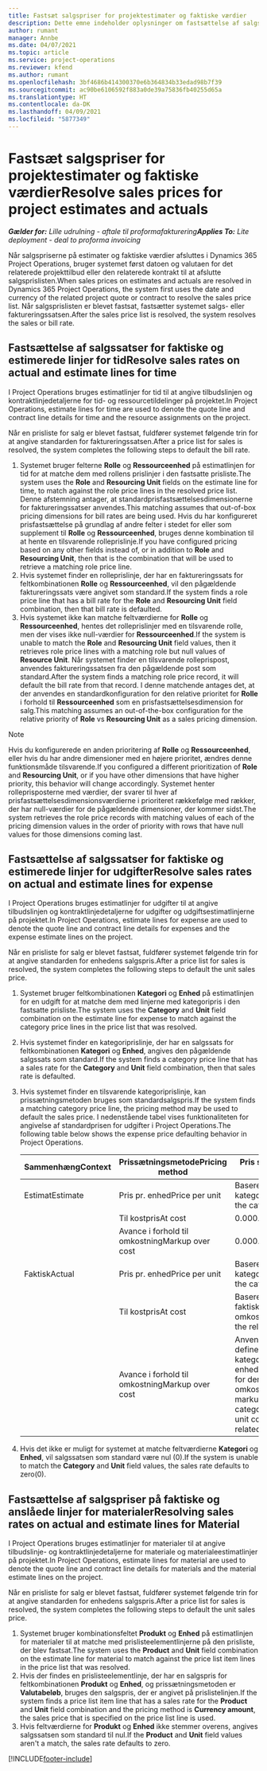 ```yaml
---
title: Fastsæt salgspriser for projektestimater og faktiske værdier
description: Dette emne indeholder oplysninger om fastsættelse af salgspriser på projektestimater og faktiske værdier.
author: rumant
manager: Annbe
ms.date: 04/07/2021
ms.topic: article
ms.service: project-operations
ms.reviewer: kfend
ms.author: rumant
ms.openlocfilehash: 3bf4686b414300370e6b364834b33edad98b7f39
ms.sourcegitcommit: ac90be6106592f883a0de39a75836fb40255d65a
ms.translationtype: HT
ms.contentlocale: da-DK
ms.lasthandoff: 04/09/2021
ms.locfileid: "5877349"
---
```

# <a name="resolve-sales-prices-for-project-estimates-and-actuals"></a><span data-ttu-id="207bf-103">Fastsæt salgspriser for projektestimater og faktiske værdier</span><span class="sxs-lookup"><span data-stu-id="207bf-103">Resolve sales prices for project estimates and actuals</span></span>

<span data-ttu-id="207bf-104">_**Gælder for:** Lille udrulning - aftale til proformafakturering_</span><span class="sxs-lookup"><span data-stu-id="207bf-104">_**Applies To:** Lite deployment - deal to proforma invoicing_</span></span>

<span data-ttu-id="207bf-105">Når salgspriserne på estimater og faktiske værdier afsluttes i Dynamics 365 Project Operations, bruger systemet først datoen og valutaen for det relaterede projekttilbud eller den relaterede kontrakt til at afslutte salgsprislisten.</span><span class="sxs-lookup"><span data-stu-id="207bf-105">When sales prices on estimates and actuals are resolved in Dynamics 365 Project Operations, the system first uses the date and currency of the related project quote or contract to resolve the sales price list.</span></span> <span data-ttu-id="207bf-106">Når salgsprislisten er blevet fastsat, fastsætter systemet salgs- eller faktureringssatsen.</span><span class="sxs-lookup"><span data-stu-id="207bf-106">After the sales price list is resolved, the system resolves the sales or bill rate.</span></span>

## <a name="resolve-sales-rates-on-actual-and-estimate-lines-for-time"></a><span data-ttu-id="207bf-107">Fastsættelse af salgssatser for faktiske og estimerede linjer for tid</span><span class="sxs-lookup"><span data-stu-id="207bf-107">Resolve sales rates on actual and estimate lines for time</span></span>

<span data-ttu-id="207bf-108">I Project Operations bruges estimatlinjer for tid til at angive tilbudslinjen og kontraktlinjedetaljerne for tid- og ressourcetildelinger på projektet.</span><span class="sxs-lookup"><span data-stu-id="207bf-108">In Project Operations, estimate lines for time are used to denote the quote line and contract line details for time and the resource assignments on the project.</span></span>

<span data-ttu-id="207bf-109">Når en prisliste for salg er blevet fastsat, fuldfører systemet følgende trin for at angive standarden for faktureringssatsen.</span><span class="sxs-lookup"><span data-stu-id="207bf-109">After a price list for sales is resolved, the system completes the following steps to default the bill rate.</span></span>

1. <span data-ttu-id="207bf-110">Systemet bruger felterne **Rolle** og **Ressourceenhed** på estimatlinjen for tid for at matche dem med rollens prislinjer i den fastsatte prisliste.</span><span class="sxs-lookup"><span data-stu-id="207bf-110">The system uses the **Role** and **Resourcing Unit** fields on the estimate line for time, to match against the role price lines in the resolved price list.</span></span> <span data-ttu-id="207bf-111">Denne afstemning antager, at standardprisfastsættelsesdimensionerne for faktureringssatser anvendes.</span><span class="sxs-lookup"><span data-stu-id="207bf-111">This matching assumes that out-of-box pricing dimensions for bill rates are being used.</span></span> <span data-ttu-id="207bf-112">Hvis du har konfigureret prisfastsættelse på grundlag af andre felter i stedet for eller som supplement til **Rolle** og **Ressourceenhed**, bruges denne kombination til at hente en tilsvarende rolleprislinje.</span><span class="sxs-lookup"><span data-stu-id="207bf-112">If you have configured pricing based on any other fields instead of, or in addition to **Role** and **Resourcing Unit**, then that is the combination that will be used to retrieve a matching role price line.</span></span>
2. <span data-ttu-id="207bf-113">Hvis systemet finder en rolleprislinje, der har en faktureringssats for feltkombinationen **Rolle** og **Ressourceenhed**, vil den pågældende faktureringssats være angivet som standard.</span><span class="sxs-lookup"><span data-stu-id="207bf-113">If the system finds a role price line that has a bill rate for the **Role** and **Resourcing Unit** field combination, then that bill rate is defaulted.</span></span>
3. <span data-ttu-id="207bf-114">Hvis systemet ikke kan matche feltværdierne for **Rolle** og **Ressourceenhed**, hentes det rolleprislinjer med en tilsvarende rolle, men der vises ikke null-værdier for **Ressourceenhed**.</span><span class="sxs-lookup"><span data-stu-id="207bf-114">If the system is unable to match the **Role** and **Resourcing Unit** field values, then it retrieves role price lines with a matching role but null values of **Resource Unit**.</span></span> <span data-ttu-id="207bf-115">Når systemet finder en tilsvarende rolleprispost, anvendes faktureringssatsen fra den pågældende post som standard.</span><span class="sxs-lookup"><span data-stu-id="207bf-115">After the system finds a matching role price record, it will default the bill rate from that record.</span></span> <span data-ttu-id="207bf-116">I denne matchende antages det, at der anvendes en standardkonfiguration for den relative prioritet for **Rolle** i forhold til **Ressourceenhed** som en prisfastsættelsesdimension for salg.</span><span class="sxs-lookup"><span data-stu-id="207bf-116">This matching assumes an out-of-the-box configuration for the relative priority of **Role** vs **Resourcing Unit** as a sales pricing dimension.</span></span>

> [!NOTE]
> <span data-ttu-id="207bf-117">Hvis du konfigurerede en anden prioritering af **Rolle** og **Ressourceenhed**, eller hvis du har andre dimensioner med en højere prioritet, ændres denne funktionsmåde tilsvarende.</span><span class="sxs-lookup"><span data-stu-id="207bf-117">If you configured a different prioritization of **Role** and **Resourcing Unit**, or if you have other dimensions that have higher priority, this behavior will change accordingly.</span></span> <span data-ttu-id="207bf-118">Systemet henter rolleprisposterne med værdier, der svarer til hver af prisfastsættelsesdimensionsværdierne i prioriteret rækkefølge med rækker, der har null-værdier for de pågældende dimensioner, der kommer sidst.</span><span class="sxs-lookup"><span data-stu-id="207bf-118">The system retrieves the role price records with matching values of each of the pricing dimension values in the order of priority with rows that have null values for those dimensions coming last.</span></span>

## <a name="resolve-sales-rates-on-actual-and-estimate-lines-for-expense"></a><span data-ttu-id="207bf-119">Fastsættelse af salgssatser for faktiske og estimerede linjer for udgifter</span><span class="sxs-lookup"><span data-stu-id="207bf-119">Resolve sales rates on actual and estimate lines for expense</span></span>

<span data-ttu-id="207bf-120">I Project Operations bruges estimatlinjer for udgifter til at angive tilbudslinjen og kontraktlinjedetaljerne for udgifter og udgiftsestimatlinjerne på projektet.</span><span class="sxs-lookup"><span data-stu-id="207bf-120">In Project Operations, estimate lines for expense are used to denote the quote line and contract line details for expenses and the expense estimate lines on the project.</span></span>

<span data-ttu-id="207bf-121">Når en prisliste for salg er blevet fastsat, fuldfører systemet følgende trin for at angive standarden for enhedens salgspris.</span><span class="sxs-lookup"><span data-stu-id="207bf-121">After a price list for sales is resolved, the system completes the following steps to default the unit sales price.</span></span>

1. <span data-ttu-id="207bf-122">Systemet bruger feltkombinationen **Kategori** og **Enhed** på estimatlinjen for en udgift for at matche dem med linjerne med kategoripris i den fastsatte prisliste.</span><span class="sxs-lookup"><span data-stu-id="207bf-122">The system uses the **Category** and **Unit** field combination on the estimate line for expense to match against the category price lines in the price list that was resolved.</span></span>
2. <span data-ttu-id="207bf-123">Hvis systemet finder en kategoriprislinje, der har en salgssats for feltkombinationen **Kategori** og **Enhed**, angives den pågældende salgssats som standard.</span><span class="sxs-lookup"><span data-stu-id="207bf-123">If the system finds a category price line that has a sales rate for the **Category** and **Unit** field combination, then that sales rate is defaulted.</span></span>
3. <span data-ttu-id="207bf-124">Hvis systemet finder en tilsvarende kategoriprislinje, kan prissætningsmetoden bruges som standardsalgspris.</span><span class="sxs-lookup"><span data-stu-id="207bf-124">If the system finds a matching category price line, the pricing method may be used to default the sales price.</span></span> <span data-ttu-id="207bf-125">I nedenstående tabel vises funktionaliteten for angivelse af standardprisen for udgifter i Project Operations.</span><span class="sxs-lookup"><span data-stu-id="207bf-125">The following table below shows the expense price defaulting behavior in Project Operations.</span></span>

    | <span data-ttu-id="207bf-126">Sammenhæng</span><span class="sxs-lookup"><span data-stu-id="207bf-126">Context</span></span> | <span data-ttu-id="207bf-127">Prissætningsmetode</span><span class="sxs-lookup"><span data-stu-id="207bf-127">Pricing method</span></span> | <span data-ttu-id="207bf-128">Pris som standard</span><span class="sxs-lookup"><span data-stu-id="207bf-128">Price defaulted</span></span> |
    | --- | --- | --- |
    | <span data-ttu-id="207bf-129">Estimat</span><span class="sxs-lookup"><span data-stu-id="207bf-129">Estimate</span></span> | <span data-ttu-id="207bf-130">Pris pr. enhed</span><span class="sxs-lookup"><span data-stu-id="207bf-130">Price per unit</span></span> | <span data-ttu-id="207bf-131">Baseret på kategoriprislinjen</span><span class="sxs-lookup"><span data-stu-id="207bf-131">Based on the category price line</span></span> |
    | &nbsp; | <span data-ttu-id="207bf-132">Til kostpris</span><span class="sxs-lookup"><span data-stu-id="207bf-132">At cost</span></span> | <span data-ttu-id="207bf-133">0.00</span><span class="sxs-lookup"><span data-stu-id="207bf-133">0.00</span></span> |
    | &nbsp; | <span data-ttu-id="207bf-134">Avance i forhold til omkostning</span><span class="sxs-lookup"><span data-stu-id="207bf-134">Markup over cost</span></span> | <span data-ttu-id="207bf-135">0.00</span><span class="sxs-lookup"><span data-stu-id="207bf-135">0.00</span></span> |
    | <span data-ttu-id="207bf-136">Faktisk</span><span class="sxs-lookup"><span data-stu-id="207bf-136">Actual</span></span> | <span data-ttu-id="207bf-137">Pris pr. enhed</span><span class="sxs-lookup"><span data-stu-id="207bf-137">Price per unit</span></span> | <span data-ttu-id="207bf-138">Baseret på kategoriprislinjen</span><span class="sxs-lookup"><span data-stu-id="207bf-138">Based on the category price line</span></span> |
    | &nbsp; | <span data-ttu-id="207bf-139">Til kostpris</span><span class="sxs-lookup"><span data-stu-id="207bf-139">At cost</span></span> | <span data-ttu-id="207bf-140">Baseret på de relaterede faktiske omkostninger</span><span class="sxs-lookup"><span data-stu-id="207bf-140">Based on the related cost actual</span></span> |
    | &nbsp; | <span data-ttu-id="207bf-141">Avance i forhold til omkostning</span><span class="sxs-lookup"><span data-stu-id="207bf-141">Markup over cost</span></span> | <span data-ttu-id="207bf-142">Anvend en avance, der er defineret af kategoriprislinjen i enhedsomkostningssatsen for den relaterede faktiske omkostning</span><span class="sxs-lookup"><span data-stu-id="207bf-142">Apply a markup as defined by the category price line on the unit cost rate of the related cost actual</span></span> |

4. <span data-ttu-id="207bf-143">Hvis det ikke er muligt for systemet at matche feltværdierne **Kategori** og **Enhed**, vil salgssatsen som standard være nul (0).</span><span class="sxs-lookup"><span data-stu-id="207bf-143">If the system is unable to match the **Category** and **Unit** field values, the sales rate defaults to zero(0).</span></span>

## <a name="resolving-sales-rates-on-actual-and-estimate-lines-for-material"></a><span data-ttu-id="207bf-144">Fastsættelse af salgspriser på faktiske og anslåede linjer for materialer</span><span class="sxs-lookup"><span data-stu-id="207bf-144">Resolving sales rates on actual and estimate lines for Material</span></span>

<span data-ttu-id="207bf-145">I Project Operations bruges estimatlinjer for materialer til at angive tilbudslinje- og kontraktlinjedetaljerne for materiale og materialeestimatlinjer på projektet.</span><span class="sxs-lookup"><span data-stu-id="207bf-145">In Project Operations, estimate lines for material are used to denote the quote line and contract line details for materials and the material estimate lines on the project.</span></span>

<span data-ttu-id="207bf-146">Når en prisliste for salg er blevet fastsat, fuldfører systemet følgende trin for at angive standarden for enhedens salgspris.</span><span class="sxs-lookup"><span data-stu-id="207bf-146">After a price list for sales is resolved, the system completes the following steps to default the unit sales price.</span></span>

1. <span data-ttu-id="207bf-147">Systemet bruger kombinationsfeltet **Produkt** og **Enhed** på estimatlinjen for materialer til at matche med prislisteelementlinjerne på den prisliste, der blev fastsat.</span><span class="sxs-lookup"><span data-stu-id="207bf-147">The system uses the **Product** and **Unit** field combination on the estimate line for material to match against the price list item lines in the price list that was resolved.</span></span>
2. <span data-ttu-id="207bf-148">Hvis der findes en prislisteelementlinje, der har en salgspris for feltkombinationen **Produkt** og **Enhed**, og prissætningsmetoden er **Valutabeløb**, bruges den salgspris, der er angivet på prislistelinjen.</span><span class="sxs-lookup"><span data-stu-id="207bf-148">If the system finds a price list item line that has a sales rate for the **Product** and **Unit** field combination and the pricing method is **Currency amount**, the sales price that is specified on the price list line is used.</span></span>
3. <span data-ttu-id="207bf-149">Hvis feltværdierne for **Produkt** og **Enhed** ikke stemmer overens, angives salgssatsen som standard til nul.</span><span class="sxs-lookup"><span data-stu-id="207bf-149">If the **Product** and **Unit** field values aren't a match, the sales rate defaults to zero.</span></span>

[!INCLUDE[footer-include](../../includes/footer-banner.md)]

